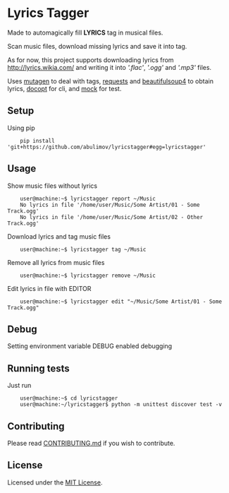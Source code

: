 # Lyrics Tagger

Made to automagically fill **LYRICS** tag in musical files.

Scan music files, download missing lyrics and save it into tag.

As for now, this project supports downloading lyrics from
http://lyrics.wikia.com/ and writing it into
*'.flac'*, *'.ogg'* and *'.mp3'* files.

Uses [mutagen](https://pypi.python.org/pypi/mutagen) to deal with tags,
[requests](https://pypi.python.org/pypi/requests) and
[beautifulsoup4](https://pypi.python.org/pypi/beautifulsoup4) to obtain lyrics,
[docopt](https://pypi.python.org/pypi/docopt) for cli,
and [mock](https://pypi.python.org/pypi/mock) for test.

## Setup

Using pip

        pip install 'git+https://github.com/abulimov/lyricstagger#egg=lyricstagger'

## Usage

Show music files without lyrics

        user@machine:~$ lyricstagger report ~/Music
        No lyrics in file '/home/user/Music/Some Artist/01 - Some Track.ogg'
        No lyrics in file '/home/user/Music/Some Artist/02 - Other Track.ogg'

Download lyrics and tag music files

        user@machine:~$ lyricstagger tag ~/Music

Remove all lyrics from music files

        user@machine:~$ lyricstagger remove ~/Music

Edit lyrics in file with EDITOR

        user@machine:~$ lyricstagger edit "~/Music/Some Artist/01 - Some Track.ogg"

## Debug

Setting environment variable DEBUG enabled debugging

## Running tests

Just run

        user@machine:~$ cd lyricstagger
        user@machine:~/lyricstagger$ python -m unittest discover test -v

## Contributing

Please read [CONTRIBUTING.md](https://github.com/abulimov/lyricstagger/blob/master/CONTRIBUTING.md) if you wish to contribute.

## License

Licensed under the [MIT License](http://opensource.org/licenses/MIT).
